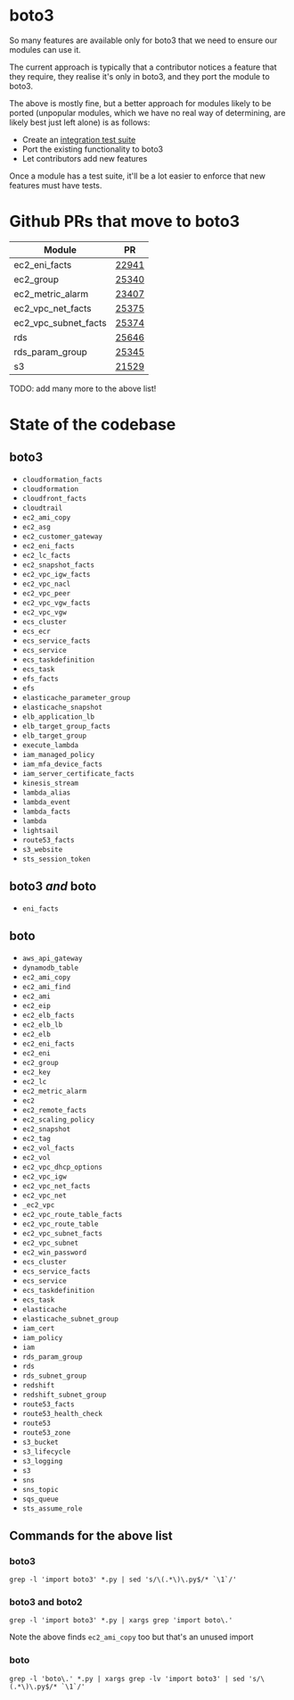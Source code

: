 # boto3

So many features are available only for boto3 that we need
to ensure our modules can use it.

The current approach is typically that a contributor notices
a feature that they require, they realise it's only in boto3,
and they port the module to boto3.

The above is mostly fine, but a better approach for modules
likely to be ported (unpopular modules, which we have no real
way of determining, are likely best just left alone) is as
follows:

* Create an [integration test suite](integration.md)
* Port the existing functionality to boto3
* Let contributors add new features

Once a module has a test suite, it'll be a lot easier to
enforce that new features must have tests.

# Github PRs that move to boto3

| Module               | PR                                                     |
|----------------------|--------------------------------------------------------|
| ec2_eni_facts        | [22941](https://github.com/ansible/ansible/pull/22941) |
| ec2_group            | [25340](https://github.com/ansible/ansible/pull/25340) |
| ec2_metric_alarm     | [23407](https://github.com/ansible/ansible/pull/23407) |
| ec2_vpc_net_facts    | [25375](https://github.com/ansible/ansible/pull/25375) |
| ec2_vpc_subnet_facts | [25374](https://github.com/ansible/ansible/pull/25374) |
| rds                  | [25646](https://github.com/ansible/ansible/pull/25646) |
| rds_param_group      | [25345](https://github.com/ansible/ansible/pull/25345) |
| s3                   | [21529](https://github.com/ansible/ansible/pull/21529) |

TODO: add many more to the above list!

# State of the codebase

## boto3

* `cloudformation_facts`
* `cloudformation`
* `cloudfront_facts`
* `cloudtrail`
* `ec2_ami_copy`
* `ec2_asg`
* `ec2_customer_gateway`
* `ec2_eni_facts`
* `ec2_lc_facts`
* `ec2_snapshot_facts`
* `ec2_vpc_igw_facts`
* `ec2_vpc_nacl`
* `ec2_vpc_peer`
* `ec2_vpc_vgw_facts`
* `ec2_vpc_vgw`
* `ecs_cluster`
* `ecs_ecr`
* `ecs_service_facts`
* `ecs_service`
* `ecs_taskdefinition`
* `ecs_task`
* `efs_facts`
* `efs`
* `elasticache_parameter_group`
* `elasticache_snapshot`
* `elb_application_lb`
* `elb_target_group_facts`
* `elb_target_group`
* `execute_lambda`
* `iam_managed_policy`
* `iam_mfa_device_facts`
* `iam_server_certificate_facts`
* `kinesis_stream`
* `lambda_alias`
* `lambda_event`
* `lambda_facts`
* `lambda`
* `lightsail`
* `route53_facts`
* `s3_website`
* `sts_session_token`

## boto3 *and* boto

* `eni_facts`

## boto

* `aws_api_gateway`
* `dynamodb_table`
* `ec2_ami_copy`
* `ec2_ami_find`
* `ec2_ami`
* `ec2_eip`
* `ec2_elb_facts`
* `ec2_elb_lb`
* `ec2_elb`
* `ec2_eni_facts`
* `ec2_eni`
* `ec2_group`
* `ec2_key`
* `ec2_lc`
* `ec2_metric_alarm`
* `ec2`
* `ec2_remote_facts`
* `ec2_scaling_policy`
* `ec2_snapshot`
* `ec2_tag`
* `ec2_vol_facts`
* `ec2_vol`
* `ec2_vpc_dhcp_options`
* `ec2_vpc_igw`
* `ec2_vpc_net_facts`
* `ec2_vpc_net`
* `_ec2_vpc`
* `ec2_vpc_route_table_facts`
* `ec2_vpc_route_table`
* `ec2_vpc_subnet_facts`
* `ec2_vpc_subnet`
* `ec2_win_password`
* `ecs_cluster`
* `ecs_service_facts`
* `ecs_service`
* `ecs_taskdefinition`
* `ecs_task`
* `elasticache`
* `elasticache_subnet_group`
* `iam_cert`
* `iam_policy`
* `iam`
* `rds_param_group`
* `rds`
* `rds_subnet_group`
* `redshift`
* `redshift_subnet_group`
* `route53_facts`
* `route53_health_check`
* `route53`
* `route53_zone`
* `s3_bucket`
* `s3_lifecycle`
* `s3_logging`
* `s3`
* `sns`
* `sns_topic`
* `sqs_queue`
* `sts_assume_role`

## Commands for the above list

### boto3

```
grep -l 'import boto3' *.py | sed 's/\(.*\)\.py$/* `\1`/'
```

### boto3 and boto2

```
grep -l 'import boto3' *.py | xargs grep 'import boto\.'
```

Note the above finds `ec2_ami_copy` too but that's an unused import

### boto
```
grep -l 'boto\.' *.py | xargs grep -lv 'import boto3' | sed 's/\(.*\)\.py$/* `\1`/'
```
